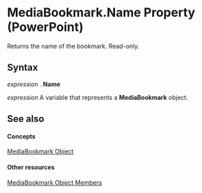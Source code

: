
# MediaBookmark.Name Property (PowerPoint)

Returns the name of the bookmark. Read-only.


## Syntax

 _expression_ . **Name**

 _expression_ A variable that represents a **MediaBookmark** object.


## See also


#### Concepts


[MediaBookmark Object](8340edc3-e9e8-3f65-a1ca-88ff83006a22.md)
#### Other resources


[MediaBookmark Object Members](64d172af-b814-630a-4443-38f4ccd1532a.md)
